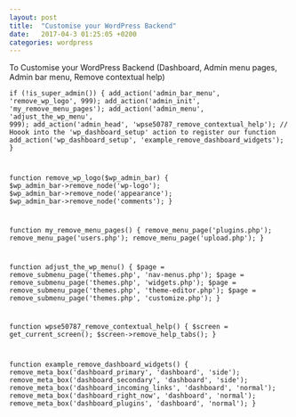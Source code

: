 ```yaml
---
layout: post
title:  "Customise your WordPress Backend"
date:   2017-04-3 01:25:05 +0200
categories: wordpress
---
```


<p>To Customise your WordPress Backend (Dashboard, Admin menu pages, Admin bar menu, Remove contextual help)</p>

<code>if (!is_super_admin()) {
    add_action('admin_bar_menu', 'remove_wp_logo', 999);
    add_action('admin_init', 'my_remove_menu_pages');
    add_action('admin_menu', 'adjust_the_wp_menu', 999);
    add_action('admin_head', 'wpse50787_remove_contextual_help');
    // Hoook into the 'wp_dashboard_setup' action to register our function
    add_action('wp_dashboard_setup', 'example_remove_dashboard_widgets');
}

function remove_wp_logo($wp_admin_bar) {
    $wp_admin_bar->remove_node('wp-logo');
    $wp_admin_bar->remove_node('appearance');
    $wp_admin_bar->remove_node('comments');
}

function my_remove_menu_pages() {
    remove_menu_page('plugins.php');
    remove_menu_page('users.php');
    remove_menu_page('upload.php');
}

function adjust_the_wp_menu() {
    $page = remove_submenu_page('themes.php', 'nav-menus.php');
    $page = remove_submenu_page('themes.php', 'widgets.php');
    $page = remove_submenu_page('themes.php', 'theme-editor.php');
    $page = remove_submenu_page('themes.php', 'customize.php');
}

function wpse50787_remove_contextual_help() {
    $screen = get_current_screen();
    $screen->remove_help_tabs();
}

function example_remove_dashboard_widgets() {
    remove_meta_box('dashboard_primary', 'dashboard', 'side');
    remove_meta_box('dashboard_secondary', 'dashboard', 'side');
    remove_meta_box('dashboard_incoming_links', 'dashboard', 'normal');
    remove_meta_box('dashboard_right_now', 'dashboard', 'normal');
    remove_meta_box('dashboard_plugins', 'dashboard', 'normal');
}
</code>
